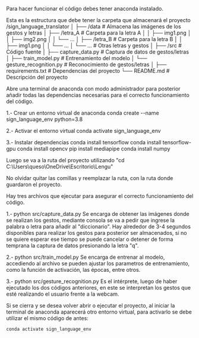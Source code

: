 Para hacer funcionar el código debes tener anaconda instalado.

Esta es la estructura que debe tener la carpeta que almacenará el proyecto
/sign_language_translator
│
├── /data                     # Almacena las imágenes de los gestos y letras
│   ├── /letra_A               # Carpeta para la letra A
│   │   ├── img1.png
│   │   ├── img2.png
│   │   └── ...
│   ├── /letra_B               # Carpeta para la letra B
│   │   ├── img1.png
│   │   └── ...
│   └── ...                    # Otras letras y gestos
│
├── /src                      # Código fuente
│   ├── capture_data.py        # Captura de datos de gestos/letras
│   ├── train_model.py         # Entrenamiento del modelo
│   └── gesture_recognition.py # Reconocimiento de gestos/letras
│
├── requirements.txt           # Dependencias del proyecto
└── README.md                  # Descripción del proyecto

Abre una terminal de anaconda con modo administrador para posterior añadir todas las dependencias necesarias para el correcto funcionamiento del código.

1.- Crear un entorno virtual de anaconda
    conda create --name sign_language_env python=3.8
    
2.- Activar el entorno virtual
    conda activate sign_language_env

3.- Instalar dependencias
    conda install tensorflow
    conda install tensorflow-gpu
    conda install opencv
    pip install mediapipe
    conda install numpy

Luego se va a la ruta del proyecto utilizando "cd C:\Users\queso\OneDrive\Escritorio\Lengu"

No olvidar quitar las comillas y reemplazar la ruta, con la ruta donde guardaron el proyecto.

Hay tres archivos que ejecutar para asegurar el correcto funcionamiento del código.

1.- python src/capture_data.py
    Se encarga de obtener las imágenes donde se realizan los gestos, mediante consola se va a pedir que ingrese la palabra o letra para añadir al "diccionario". Hay alrededor de 3-4 segundos disponibles para realizar los gestos para posterior ser almacenados, si no se quiere esperar ese tiempo se puede cancelar o detener de forma temprana la captura de datos presionando la letra "q".

2.- python src/train_model.py
    Se encarga de entrenar al modelo, accediendo al archivo se pueden ajustar los parametros de entrenamiento, como la función de activación, las épocas, entre otros.

3.- python src/gesture_recognition.py
    Es el intérprete, luego de haber ejecutado los dos códigos anteriores, en este se interpretan los gestos que esté realizando el usuario frente a la webcam.


Si se cierra y se desea volver abrir o ejecutar el proyecto, al iniciar la terminal de anaconda aparecerá otro entorno virtual, para activarlo se debe utilizar el mismo código de antes:
    
    conda activate sign_language_env